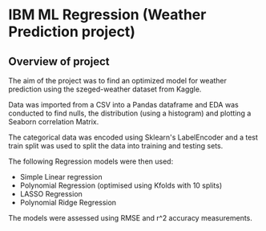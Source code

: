 # IBM ML Regression (Weather Prediction project)

## Overview of project
The aim of the project was to find an optimized model for weather prediction using the szeged-weather dataset from Kaggle. 

Data was imported from a CSV into a Pandas dataframe and EDA was conducted to find nulls, the distribution (using a histogram) and plotting a Seaborn correlation Matrix.

The categorical data was encoded using Sklearn's LabelEncoder and a test train split was used to split the data into training and testing sets.

The following Regression models were then used:

- Simple Linear regression
- Polynomial Regression (optimised using Kfolds with 10 splits)
- LASSO Regression
- Polynomial Ridge Regression

The models were assessed using RMSE and r^2 accuracy measurements.

